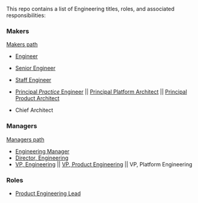 This repo contains a list of Engineering titles, roles, and associated responsibilities:

### Makers

[Makers path](makers/makers_path.md)
* [Engineer](makers/engineer.md)
* [Senior Engineer](makers/senior_engineer.md)
* [Staff Engineer](makers/staff_engineer.md)
* [Principal *Practice* Engineer](makers/principal_engineer.md)  ||  [Principal Platform Architect](makers/principal_platform_architect.md)  ||  [Principal Product Architect](makers/principal_product_architect.md)

* Chief Architect

### Managers

[Managers path](managers/managers_path.md)
* [Engineering Manager](managers/engineering_manager.md)
* [Director, Engineering](managers/director_engineering.md)
* [VP, Engineering](managers/vp_engineering.md) || [VP, Product Engineering](managers/vp_product_engineering.md) || VP, Platform Engineering

### Roles

* [Product Engineering Lead](product_engineering_lead.md)
